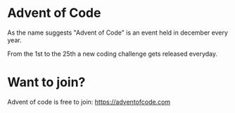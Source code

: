 # Advent of Code

As the name suggests "Advent of Code" is an event held in december every year.

From the 1st to the 25th a new coding challenge gets released everyday.

# Want to join?

Advent of code is free to join: https://adventofcode.com
